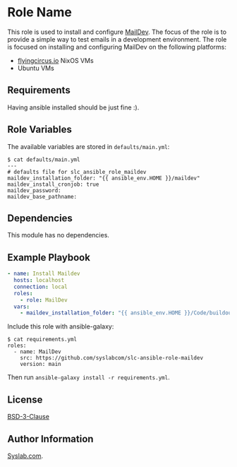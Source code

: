 Role Name
=========

This role is used to install and configure [MailDev](https://github.com/maildev/maildev).
The focus of the role is to provide a simple way to test emails in a development environment.
The role is focused on installing and configuring MailDev on the following platforms:

- [flyingcircus.io](https://flyingcircus.io) NixOS VMs
- Ubuntu VMs

Requirements
------------

Having ansible installed should be just fine :).

Role Variables
--------------

The available variables are stored in `defaults/main.yml`:

```shell
$ cat defaults/main.yml
---
# defaults file for slc_ansible_role_maildev
maildev_installation_folder: "{{ ansible_env.HOME }}/maildev"
maildev_install_cronjob: true
maildev_password:
maildev_base_pathname:
```

Dependencies
------------

This module has no dependencies.

Example Playbook
----------------

```yaml
- name: Install Maildev
  hosts: localhost
  connection: local
  roles:
    - role: MailDev
  vars:
    - maildev_installation_folder: "{{ ansible_env.HOME }}/Code/buildouts/buildout.maildev"
```

Include this role with ansible-galaxy:

```shell
$ cat requirements.yml
roles:
  - name: MailDev
    src: https://github.com/syslabcom/slc-ansible-role-maildev
    version: main
```

Then run `ansible-galaxy install -r requirements.yml`.

License
-------

[BSD-3-Clause](https://opensource.org/licenses/BSD-3-Clause)

Author Information
------------------

[Syslab.com](https://syslab.com).
